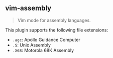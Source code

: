 ## vim-assembly

> Vim mode for assembly languages.

This plugin supports the following file extensions:

- `.agc`: Apollo Guidance Computer
- `.S`: Unix Assembly
- `.X68`: Motorola 68K Assembly


